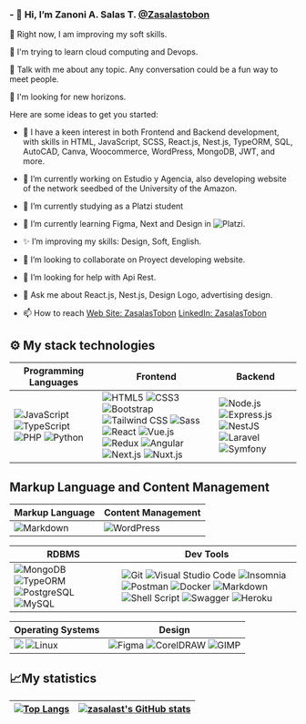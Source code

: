 ### - 👋 Hi, I’m Zanoni A. Salas T. [@Zasalastobon](https://twitter.com/ZasColectivo)


🔭 Right now, I am improving my soft skills.

🌱 I'm trying to learn cloud computing and Devops.

💬 Talk with me about any topic. Any conversation could be a fun way to meet people.

🎣 I'm looking for new horizons.


Here are some ideas to get you started:
- 👀 I have a keen interest in both Frontend and Backend development, with skills in HTML, JavaScript, SCSS, React.js, Nest.js, TypeORM, SQL, AutoCAD, Canva, Woocommerce, WordPress, MongoDB, JWT, and more.
- 🔭 I’m currently working on Estudio y Agencia, also developing website of the network seedbed of the University of the Amazon.
- 💞️ I’m currently studying as a Platzi student
- 🌱 I’m currently learning Figma, Next and Design in ![Platzi](https://img.shields.io/badge/platzi-black.svg?style=for-the-badge&logo=platzi&logoColor=?logoColor=blue).
- ✨ I’m improving my skills: Design, Soft, English.
- 👯 I’m looking to collaborate on Proyect developing website.
- 🤔 I’m looking for help with Api Rest.
- 💬 Ask me about React.js, Nest.js, Design Logo, advertising design.

- 📫 How to reach   [Web Site: ZasalasTobon](https://zasalastobon.com/diplomas/) [LinkedIn: ZasalasTobon](https://www.linkedin.com/in/zanoni-alfredo-salas-tob%C3%B3n-30b1b6241/)
<!--
**Zasalast/zasalast** is a ✨ _special_ ✨ repository because its `README.md` (this file) appears on your GitHub profile.
- 😄 Pronouns: ...
- ⚡ Fun fact: ...
- 🤔 I’m looking for help with ...

-->
## ⚙ My stack technologies
| **Programming Languages** | **Frontend** | **Backend** |
| ------------------------- | ------------ | ----------- |
| ![JavaScript](https://img.shields.io/badge/JavaScript-323330?style=for-the-badge&logo=javascript&logoColor=F7DF1E) ![TypeScript](https://img.shields.io/badge/typescript-%23007ACC.svg?style=for-the-badge&logo=typescript&logoColor=white) ![PHP](https://img.shields.io/badge/PHP-430098?style=for-the-badge&logo=php&logoColor=white) ![Python](https://img.shields.io/badge/Python-FFD43B?style=for-the-badge&logo=python&logoColor=blue) | ![HTML5](https://img.shields.io/badge/HTML5-E34F26?style=for-the-badge&logo=html5&logoColor=white) ![CSS3](https://img.shields.io/badge/CSS3-1572B6?style=for-the-badge&logo=css3&logoColor=white) ![Bootstrap](https://img.shields.io/badge/Bootstrap-430098?style=for-the-badge&logo=bootstrap&logoColor=white) ![Tailwind CSS](https://img.shields.io/badge/Tailwind_CSS-38B2AC?style=for-the-badge&logo=tailwind-css&logoColor=white) ![Sass](https://img.shields.io/badge/Sass-CC6699?style=for-the-badge&logo=sass&logoColor=white) ![React](https://img.shields.io/badge/React-20232A?style=for-the-badge&logo=react&logoColor=61DAFB) ![Vue.js](https://img.shields.io/badge/Vue.js-4FC08D?style=for-the-badge&logo=vue.js&logoColor=white) ![Redux](https://img.shields.io/badge/redux-fuchsia.svg?style=for-the-badge&logo=redux&logoColor=?logoColor=fuchsia) ![Angular](https://img.shields.io/badge/Angular-DD0031?style=for-the-badge&logo=angular&logoColor=white) ![Next.js](https://img.shields.io/badge/Next.js-000000?style=for-the-badge&logo=next.js&logoColor=white) ![Nuxt.js](https://img.shields.io/badge/Nuxt.js-00C58E?style=for-the-badge&logo=nuxt.js&logoColor=white)| ![Node.js](https://img.shields.io/badge/Node.js-43853D?style=for-the-badge&logo=node.js&logoColor=white) ![Express.js](https://img.shields.io/badge/Express.js-000000?style=for-the-badge&logo=express&logoColor=white) ![NestJS](https://img.shields.io/badge/NestJS-E0234E?style=for-the-badge&logo=nestjs&logoColor=white) ![Laravel](https://img.shields.io/badge/Laravel-FF2D20?style=for-the-badge&logo=laravel&logoColor=white) ![Symfony](https://img.shields.io/badge/Symfony-000000?style=for-the-badge&logo=symfony&logoColor=white) |


## Markup Language and Content Management

| **Markup Language** | **Content Management** |
| ------------------- | ----------------------- |
| ![Markdown](https://img.shields.io/badge/Markdown-000000?style=for-the-badge&logo=markdown&logoColor=white) | ![WordPress](https://img.shields.io/badge/WordPress-21759B?style=for-the-badge&logo=wordpress&logoColor=white) |



|RDBMS|Dev Tools|
|---|---|
|![MongoDB](https://img.shields.io/badge/MongoDB-47A248?style=for-the-badge&logo=mongodb&logoColor=white) ![TypeORM](https://img.shields.io/badge/TypeORM-black?style=for-the-badge&logo=typeorm&logoColor=white) ![PostgreSQL](https://img.shields.io/badge/PostgreSQL-316192?style=for-the-badge&logo=postgresql&logoColor=white) ![MySQL](https://img.shields.io/badge/MySQL-4479A1?style=for-the-badge&logo=mysql&logoColor=white)| ![Git](https://img.shields.io/badge/Git-E44C30?style=for-the-badge&logo=git&logoColor=white) ![Visual Studio Code](https://img.shields.io/badge/Visual%20Studio%20Code-0078d7.svg?style=for-the-badge&logo=visual-studio-code&logoColor=white) ![Insomnia](https://img.shields.io/badge/Insomnia-5849BE?style=for-the-badge&logo=insomnia&logoColor=white) ![Postman](https://img.shields.io/badge/Postman-FCC624.svg?style=for-the-badge&logo=postman&logoColor=orange) ![Docker](https://img.shields.io/badge/Docker-2496ED?style=for-the-badge&logo=docker&logoColor=white) ![Markdown](https://img.shields.io/badge/Markdown-000000?style=for-the-badge&logo=markdown&logoColor=white) ![Shell Script](https://img.shields.io/badge/Shell_Script-121011?style=for-the-badge&logo=gnu-bash&logoColor=white) ![Swagger](https://img.shields.io/badge/Swagger-85EA2D?style=for-the-badge&logo=swagger&logoColor=white) ![Heroku](https://img.shields.io/badge/Heroku-430098?style=for-the-badge&logo=heroku&logoColor=white)|


 |Operating Systems|Design|
|---|---|
| <img src="https://img.shields.io/badge/Windows-0078D6?style=for-the-badge&logo=windows&logoColor=white" /> ![Linux](https://img.shields.io/badge/Linux-FCC624?style=for-the-badge&logo=linux&logoColor=black) | ![Figma](https://img.shields.io/badge/Figma-2C2D2E?style=for-the-badge&logo=figma&logoColor=white) ![CorelDRAW](https://img.shields.io/badge/Corel%20DRAW-FFA11A?style=for-the-badge&logo=corel-draw&logoColor=white) ![GIMP](https://img.shields.io/badge/GIMP-5C5543?style=for-the-badge&logo=gimp&logoColor=white) |

 
## 📈My statistics
|[![Top Langs](https://github-readme-stats.vercel.app/api/top-langs/?username=zasalast&show_icons=true&hide=&count_private=true&title_color=facc15&text_color=ffffff&icon_color=0891b2&bg_color=1c1917&hide_border=true&show_icons=true&theme=city_lights)](https://github.com/zasalast/github-readme-stats)|<a href="http://www.github.com/zasalast"><img src="https://github-readme-stats.vercel.app/api?username=zasalast&show_icons=true&hide=&count_private=true&title_color=facc15&text_color=ffffff&icon_color=0891b2&bg_color=1c1917&hide_border=true&show_icons=true" alt="zasalast's GitHub stats" /></a>|
|---|---|
